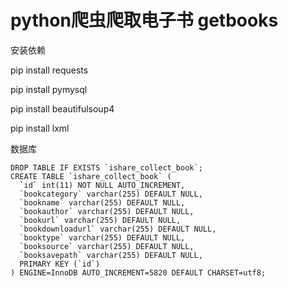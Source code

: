 # python爬虫爬取电子书 getbooks

安装依赖

pip install requests

pip install pymysql

pip install beautifulsoup4

pip install lxml


数据库

```
DROP TABLE IF EXISTS `ishare_collect_book`;
CREATE TABLE `ishare_collect_book` (
  `id` int(11) NOT NULL AUTO_INCREMENT,
  `bookcategory` varchar(255) DEFAULT NULL,
  `bookname` varchar(255) DEFAULT NULL,
  `bookauthor` varchar(255) DEFAULT NULL,
  `bookurl` varchar(255) DEFAULT NULL,
  `bookdownloadurl` varchar(255) DEFAULT NULL,
  `booktype` varchar(255) DEFAULT NULL,
  `booksource` varchar(255) DEFAULT NULL,
  `booksavepath` varchar(255) DEFAULT NULL,
  PRIMARY KEY (`id`)
) ENGINE=InnoDB AUTO_INCREMENT=5820 DEFAULT CHARSET=utf8;
```
